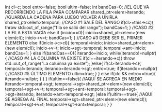 int cl=c;
    bool entro=false;
    bool ultim=false;
    int bandCas=0;
    //EL QUE VA RECORRIENDO LA FILA PARA COMPARAR
    shared_ptr<elem<T>>iterando;
    //GUARDA LA CADENA PARA LUEGO VOLVER A UNIRLA
    shared_ptr<elem<T>>temporal;
    //CASO #1 SALE DEL RANGO
    if(cl>=this->cc){
        throw std::out_of_range("fila se salió del rango");
        bandCas=1;
    }
    //CASO #2 LA FILA ESTA VACÍA
    else if (inicio==0){
        inicio=shared_ptr<elem<T>>(new elem<T>(cl));
        inicio->v=t;
        bandCas=1;
    }
    //CASO #3 DEBE SER EL PRIMER ELEMENTO
    else if(inicio->c>cl){
        temporal=inicio;
        inicio=shared_ptr<elem<T>>(new elem<T>(cl));
        inicio->v=t;
        inicio->sgt=temporal;
        temporal->ant=inicio;
        bandCas=1;
    }
    else if(bandCas==0){
        iterando=inicio;
        while(iterando!=nullptr){
            //CASO #4 LA COLUMNA YA EXISTE
            if(cl==iterando->c){
               throw std::out_of_range("La columna ya existe");
            }else{
                if(cl>iterando->c){
                    temporal=iterando;
                    iterando=iterando->sgt;
                    entro=true;
                    if(iterando==nullptr){ //CASO #5 ÚLTIMO ELEMENTO
                        ultim=true;
                    }
                }
                else if(cl<iterando->c && entro==true){
                    iterando=nullptr;
                }
            }
        }
        if(ultim==false){ //AQUÍ SE AGREGA EN MEDIO
            iterando=temporal->sgt;
            temporal->sgt=shared_ptr<elem<T>>(new elem<T>(cl));
            temporal->sgt->v=t;
            temporal->sgt->ant=temporal;
            temporal->sgt->sgt=iterando;
            iterando->ant=temporal->sgt;
        }else if(ultim==true){ //AQUÍ SE AGREGA AL FINAL
            temporal->sgt=shared_ptr<elem<T>>(new elem<T>(cl));
            temporal->sgt->v=t;
            temporal->sgt->ant=temporal;
        }
    }
